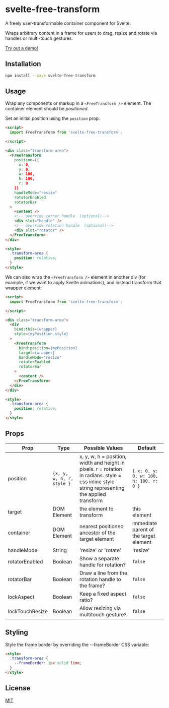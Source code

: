 # svelte-free-transform

A freely user-transformable container component for Svelte.

Wraps arbitrary content in a frame for users to drag, resize and rotate via handles or multi-touch gestures.

[Try out a demo!](https://svelte.dev/repl/528b834fb07f4d1ea5de986e6c728efc?version=3.38.2)

## Installation

```bash
npm install --save svelte-free-transform
```


## Usage

Wrap any components or markup in a `<FreeTransform />` element. The container element should be _positioned_.

Set an initial position using the `position` prop.

```html
<script>
  import FreeTransform from 'svelte-free-transform';

</script>

<div class="transform-area">
  <FreeTransform
    position={{
      x: 0,
      y: 0,
      w: 100,
      h: 100,
      r: 0
    }}
    handleMode="resize"
    rotatorEnabled
    rotatorBar
  >
    <content />
    <!-- override corner handle  (optional)-->
    <div slot="handle" />
    <!-- override rotation handle  (optional)-->
    <div slot="rotator" />
  </FreeTransform>
</div>

<style>
  .transform-area {
    position: relative;
  }
</style>
```

We can also wrap the `<FreeTransform />` element in another div (for example, if we want to apply Svelte animations), and instead transform that wrapper element:

```html
<script>
  import FreeTransform from 'svelte-free-transform';

</script>

<div class="transform-area">
  <div
    bind:this={wrapper}
    style={myPosition.style}
  >
    <FreeTransform
      bind:position={myPosition}
      target={wrapper}
      handleMode="resize"
      rotatorEnabled
      rotatorBar
    >
      <content />
    </FreeTransform>
  </div>
</div>

<style>
  .transform-area {
    position: relative;
  }
</style>
```


## Props

**Prop** | **Type** | **Possible Values** | **Default**
---|---|---|---
position | `{x, y, w, h, r, style }`| x, y, w, h = position, width and height in pixels. r = rotation in radians. style = css inline style string representing the applied transform | `{ x: 0, y: 0, w: 100, h: 100, r: 0 }`
target | DOM Element | the element to transform | this element
container | DOM Element | nearest positioned ancestor of the target element | immediate parent of the target element
handleMode | String | 'resize' or 'rotate' | 'resize'
rotatorEnabled | Boolean |  Show a separate handle for rotation? | `false`
rotatorBar | Boolean |  Draw a line from the rotation handle to the frame? | `false`
lockAspect | Boolean | Keep a fixed aspect ratio?  | `false`
lockTouchResize | Boolean | Allow resizing via multitouch gesture?  | `false`

## Styling

Style the frame border by overriding the --frameBorder CSS variable:



```html
<style>
  .transform-area {
    --frameBorder: 1px solid lime;
  }
</style>
```


## License

[MIT](LICENSE)
